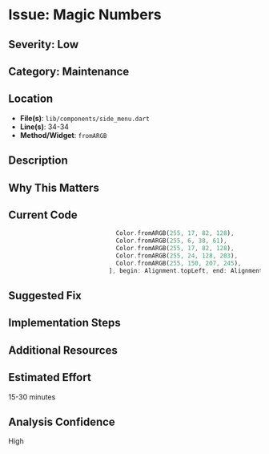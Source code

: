 # Issue: Magic Numbers

## Severity: Low

## Category: Maintenance

## Location
- **File(s)**: `lib/components/side_menu.dart`
- **Line(s)**: 34-34
- **Method/Widget**: `fromARGB`

## Description


## Why This Matters


## Current Code
```dart
                              Color.fromARGB(255, 17, 82, 128),
                              Color.fromARGB(255, 6, 38, 61),
                              Color.fromARGB(255, 17, 82, 128),
                              Color.fromARGB(255, 24, 128, 203),
                              Color.fromARGB(255, 150, 207, 245),
                            ], begin: Alignment.topLeft, end: Alignment.bottomRight),
```

## Suggested Fix


## Implementation Steps


## Additional Resources


## Estimated Effort
15-30 minutes

## Analysis Confidence
High
